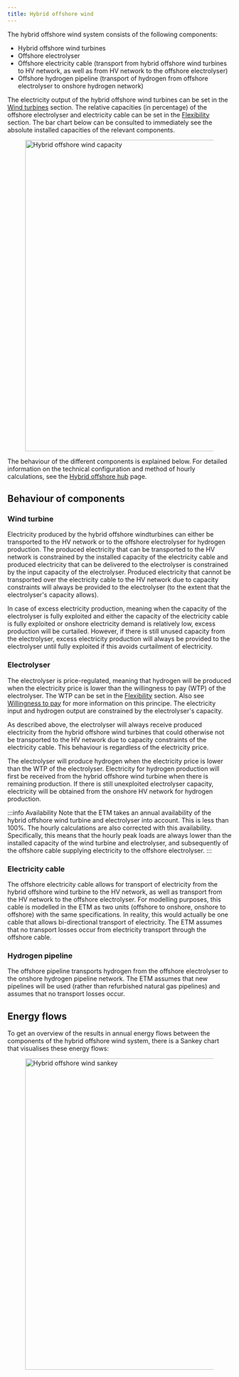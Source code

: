 ```yaml
---
title: Hybrid offshore wind
---
```


The hybrid offshore wind system consists of the following components:
-   Hybrid offshore wind turbines
-	Offshore electrolyser
-	Offshore electricity cable (transport from hybrid offshore wind turbines to HV network, as well as from HV network to the offshore electrolyser)
-	Offshore hydrogen pipeline (transport of hydrogen from offshore electrolyser to onshore hydrogen network)

The electricity output of the hybrid offshore wind turbines can be set in the [Wind turbines](https://energytransitionmodel.com/scenario/supply/electricity_renewable/wind-turbines) section. The relative capacities (in percentage) of the offshore electrolyser and electricity cable can be set in the [Flexibility](https://energytransitionmodel.com/scenario/flexibility/flexibility_net_load/hybrid-offshore-wind-components) section. The bar chart below can be consulted to immediately see the absolute installed capacities of the relevant components.

<div className="images-row">
  <figure>
    <img
        src="/img/docs/20240618_hybrid_offshore_wind_installed capacities.png" alt="Hybrid offshore wind capacity" width= '700' />
  </figure>
</div>

The behaviour of the different components is explained below. For detailed information on the technical configuration and method of hourly calculations, see the [Hybrid offshore hub](/contrib/hybrid-offshore-hub) page.

## Behaviour of components

### Wind turbine
Electricity produced by the hybrid offshore windturbines can either be transported to the HV network or to the offshore electrolyser for hydrogen production. The produced electricity that can be transported to the HV network is constrained by the installed capacity of the electricity cable and produced electricity that can be delivered to the electrolyser is constrained by the input capacity of the electrolyser. Produced electricity that cannot be transported over the electricity cable to the HV network due to capacity constraints will always be provided to the electrolyser (to the extent that the electrolyser's capacity allows).

In case of excess electricity production, meaning when the capacity of the electrolyser is fully exploited and either the capacity of the electricity cable is fully exploited or onshore electricity demand is relatively low, excess production will be curtailed. However, if there is still unused capacity from the electrolyser, excess electricity production will always be provided to the electrolyser until fully exploited if this avoids curtailment of electricity.

### Electrolyser
The electrolyser is price-regulated, meaning that hydrogen will be produced when the electricity price is lower than the willingness to pay (WTP) of the electrolyser. The WTP can be set in the [Flexibility](https://energytransitionmodel.com/scenario/flexibility/flexibility_net_load/hybrid-offshore-wind-components) section. Also see [Willingness to pay](electricity-conversion#willingness-to-pay) for more information on this principe. The electricity input and hydrogen output are constrained by the electrolyser's capacity.

As described above, the electrolyser will always receive produced electricity from the hybrid offshore wind turbines that could otherwise not be transported to the HV network due to capacity constraints of the electricity cable. This behaviour is regardless of the electricity price.

The electrolyser will produce hydrogen when the electricity price is lower than the WTP of the electrolyser. Electricity for hydrogen production will first be received from the hybrid offshore wind turbine when there is remaining production. If there is still unexploited electrolyser capacity, electricity will be obtained from the onshore HV network for hydrogen production.

:::info Availability
Note that the ETM takes an annual availability of the hybrid offshore wind turbine and electrolyser into account. This is less than 100%. The hourly calculations are also corrected with this availability. Specifically, this means that the hourly peak loads are always lower than the installed capacity of the wind turbine and electrolyser, and subsequently of the offshore cable supplying electricity to the offshore electrolyser.
:::

### Electricity cable
The offshore electricity cable allows for transport of electricity from the hybrid offshore wind turbine to the HV network, as well as transport from the HV network to the offshore electrolyser. For modelling purposes, this cable is modelled in the ETM as two units (offshore to onshore, onshore to offshore) with the same specifications. In reality, this would actually be one cable that allows bi-directional transport of electricity. The ETM assumes that no transport losses occur from electricity transport through the offshore cable.

### Hydrogen pipeline
The offshore pipeline transports hydrogen from the offshore electrolyser to the onshore hydrogen pipeline network. The ETM assumes that new pipelines will be used (rather than refurbished natural gas pipelines) and assumes that no transport losses occur.

## Energy flows
To get an overview of the results in annual energy flows between the components of the hybrid offshore wind system, there is a Sankey chart that visualises these energy flows:

<div className="images-row">
  <figure>
    <img
        src="/img/docs/20240618_hybrid_offshore_wind_energy_flows.png" alt="Hybrid offshore wind sankey" width='700'/>
  </figure>
</div>
